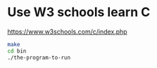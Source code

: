 # Use W3 schools learn C

https://www.w3schools.com/c/index.php

```sh
make
cd bin
./the-program-to-run
```
